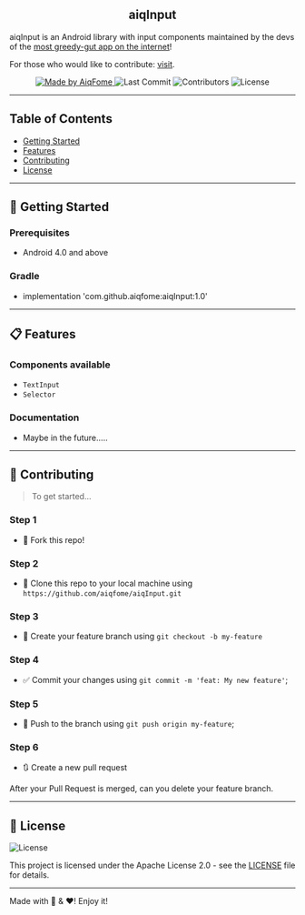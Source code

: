 <h2 align="center">
  aiqInput
</h2>

<p align="">aiqInput is an Android library with input components maintained by the devs of the <a href="https://aiqfome.com/">most greedy-gut app on the internet</a>!</p>
<p>For those who would like to contribute: <a href="#-contributing">visit</a>.</p>

<p align="center">
  <a href="https://github.com/aiqfome">
    <img alt="Made by AiqFome" src="https://img.shields.io/badge/made%20by-aiqfome-blueviolet">
  </a>

  <img alt="Last Commit" src="https://img.shields.io/github/last-commit/aiqfome/aiqInput">

  <img alt="Contributors" src="https://img.shields.io/github/contributors/aiqfome/aiqInput">

  <img alt="License" src="https://img.shields.io/github/license/aiqfome/aiqInput">
</p>

---

## Table of Contents

<ul>
  <li><a href="#-getting-started">Getting Started</a></li>
  <li><a href="#-features">Features</a></li>
  <li><a href="#-contributing">Contributing</a></li>
  <li><a href="#-license">License</a></li>
</ul>

---

## 🚀 Getting Started

### Prerequisites

- Android 4.0 and above

### Gradle

- implementation 'com.github.aiqfome:aiqInput:1.0'

---

## 📋 Features

### Components available
* ``TextInput``
* ``Selector``


### Documentation
- Maybe in the future.....

---

## 🤔 Contributing

> To get started...

### Step 1

- 🍴 Fork this repo!

### Step 2

- 👯 Clone this repo to your local machine using `https://github.com/aiqfome/aiqInput.git`

### Step 3

- 🎋 Create your feature branch using `git checkout -b my-feature`

### Step 4

- ✅ Commit your changes using `git commit -m 'feat: My new feature'`;

### Step 5

- 📌 Push to the branch using `git push origin my-feature`;

### Step 6

- 🔃 Create a new pull request

After your Pull Request is merged, can you delete your feature branch.

---

## 📝 License

<img alt="License" src="https://img.shields.io/github/license/aiqfome/aiqInput">

This project is licensed under the Apache License 2.0 - see the [LICENSE](LICENSE) file for details.

---

Made with :pizza: & :hearts:! Enjoy it!
